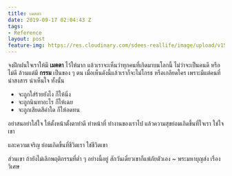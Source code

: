```yaml
---
title: เมตตา
date: 2019-09-17 02:04:43 Z
tags:
- Reference
layout: post
feature-img: https://res.cloudinary.com/sdees-reallife/image/upload/v1555658919/sample_feature_img.png
---
```


จงฝึกฝนใจเราให้มี **เมตตา** ไว้ให้มาก แล้วเราจะเห็นว่าทุกคนที่เกิดมาบนโลกนี้ ไม่ว่าจะเป็นคนดี หรือไม่ดี ล้วนแต่มี **กรรม** เป็นของ ๆ ตน เมื่อเห็นดังนี้แล้วเราก็จะไม่โกรธ หรือเกลียดใคร เพราะมีแต่คนที่น่าสงสาร น่าเห็นใจ ทั้งนั้น

- จะถูกใส่ร้ายยังไง ก็ให้นิ่ง
- จะถูกนินทาอะไร ก็ให้เฉย
- จะถูกเสียดสีคำใด ก็ให้อดทน

อย่าสนอย่าใส่ใจ ให้ตั้งหน้าตั้งตาทำดี ทำหน้าที่ ทำงานของเราไป แล้วความสุขย่อมเกิดขึ้นที่ใจเรา ใช่ใจเขา

และความเจริญ ย่อมเกิดขึ้นที่ชีวิตเรา ใช่ชีวิตเขา

ส่วนเขา ถ้ายังไม่เลิกพฤติกรรมที่ต่ำ ๆ อย่างนี้อยู่ สักวันเดี๋ยวเขาก็แพ้ภัยตัวเอง ~ พระมหาบุญส่ง เรืองวิเศษ
